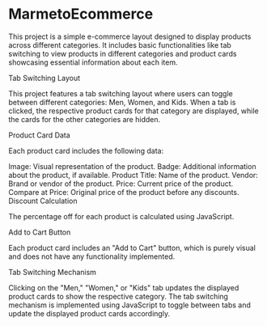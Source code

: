 # MarmetoEcommerce
This project is a simple e-commerce layout designed to display products across different categories. It includes basic functionalities like tab switching to view products in different categories and product cards showcasing essential information about each item.


Tab Switching Layout

This project features a tab switching layout where users can toggle between different categories: Men, Women, and Kids. When a tab is clicked, the respective product cards for that category are displayed, while the cards for the other categories are hidden.

Product Card Data

Each product card includes the following data:

Image: Visual representation of the product.
Badge: Additional information about the product, if available.
Product Title: Name of the product.
Vendor: Brand or vendor of the product.
Price: Current price of the product.
Compare at Price: Original price of the product before any discounts.
Discount Calculation

The percentage off for each product is calculated using JavaScript.

Add to Cart Button

Each product card includes an "Add to Cart" button, which is purely visual and does not have any functionality implemented.

Tab Switching Mechanism

Clicking on the "Men," "Women," or "Kids" tab updates the displayed product cards to show the respective category.
The tab switching mechanism is implemented using JavaScript to toggle between tabs and update the displayed product cards accordingly.

